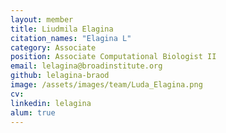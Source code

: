 ```yaml
---
layout: member
title: Liudmila Elagina
citation_names: "Elagina L"
category: Associate
position: Associate Computational Biologist II
email: lelagina@broadinstitute.org
github: lelagina-braod
image: /assets/images/team/Luda_Elagina.png
cv:
linkedin: lelagina
alum: true
---
```


